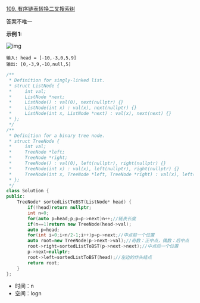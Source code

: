 [109. 有序链表转换二叉搜索树](https://leetcode.cn/problems/convert-sorted-list-to-binary-search-tree/)

答案不唯一

**示例 1:**

![img](https://assets.leetcode.com/uploads/2020/08/17/linked.jpg)

```
输入: head = [-10,-3,0,5,9]
输出: [0,-3,9,-10,null,5]
```





```cpp
/**
 * Definition for singly-linked list.
 * struct ListNode {
 *     int val;
 *     ListNode *next;
 *     ListNode() : val(0), next(nullptr) {}
 *     ListNode(int x) : val(x), next(nullptr) {}
 *     ListNode(int x, ListNode *next) : val(x), next(next) {}
 * };
 */
/**
 * Definition for a binary tree node.
 * struct TreeNode {
 *     int val;
 *     TreeNode *left;
 *     TreeNode *right;
 *     TreeNode() : val(0), left(nullptr), right(nullptr) {}
 *     TreeNode(int x) : val(x), left(nullptr), right(nullptr) {}
 *     TreeNode(int x, TreeNode *left, TreeNode *right) : val(x), left(left), right(right) {}
 * };
 */
class Solution {
public:
    TreeNode* sortedListToBST(ListNode* head) {
        if(!head)return nullptr;
        int n=0;
        for(auto p=head;p;p=p->next)n++;//链表长度
        if(n==1)return new TreeNode(head->val);
        auto p=head;
        for(int i=0;i<n/2-1;i++)p=p->next;//中点前一个位置
        auto root=new TreeNode(p->next->val);//奇数：正中点，偶数：后中点
        root->right=sortedListToBST(p->next->next);//中点后一个位置
        p->next=nullptr;
        root->left=sortedListToBST(head);//左边的作头结点
        return root;
    }
};
```

- 时间：n
- 空间：logn